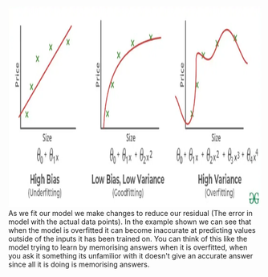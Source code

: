 <img src="https://github.com/hasanrahman2503/Tennis-Vis/blob/c8a642a91c42a128eb51ac9e555c2deb58fa262d/Overfitting.png" width="800" height="400">
As we fit our model we make changes to reduce our residual (The error in model with the actual data points). In the example shown we can see that when the model is overfitted it can become inaccurate at predicting values outside of the inputs it has been trained on.
You can think of this like the model trying to learn by memorising answers when it is overfitted, when you ask it something its unfamilior with it doesn't give an accurate answer since all it is doing is memorising answers.
